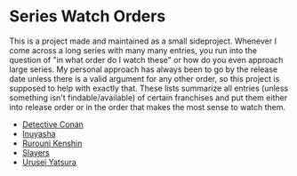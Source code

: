 <!-- omit in toc -->
# Series Watch Orders

This is a project made and maintained as a small sideproject. Whenever I come across a long series with many many entries, you run into the question of "in what order do I watch these" or how do you even approach large series. My personal approach has always been to go by the release date unless there is a valid argument for any other order, so this project is supposed to help with exactly that. These lists summarize all entries (unless something isn't findable/available) of certain franchises and put them either into release order or in the order that makes the most sense to watch them.

- [Detective Conan](./series/conan.md)
- [Inuyasha](./series/inuyasha.md)
- [Rurouni Kenshin](./series/rurouni.md)
- [Slayers](./series/slayers.md)
- [Urusei Yatsura](./series/urusei.md)
